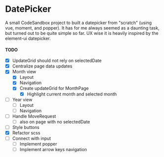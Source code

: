 # DatePicker

A small CodeSandbox project to built a datepicker from "scratch" (using vue, moment, and popper). It has for me always seemed as a daunting task, but turned out to be quite simple so far.
UX wise it is heavily inspired by the element-ui datepicker.

#### TODO

- [x] UpdateGrid should not rely on selectedDate
- [x] Centralize page data updates
- [x] Month view
  - [x] Layout
  - [x] Navigation
  - [x] Create updateGrid for MonthPage
    - [x] Highlight current month and selected month
- [ ] Year view
  - [ ] Layout
  - [ ] Navigation
- [ ] Handle MoveRequest
  - [ ] also on page with no selectedDate
- [ ] Style buttons
- [x] Refactor scss
- [ ] Connect with input
  - [ ] Implement popper
  - [ ] Implement arrow keys navigation
